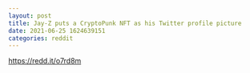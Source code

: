 ```yaml
--- 
layout: post 
title: Jay-Z puts a CryptoPunk NFT as his Twitter profile picture 
date: 2021-06-25 1624639151 
categories: reddit 
--- 
```

https://redd.it/o7rd8m